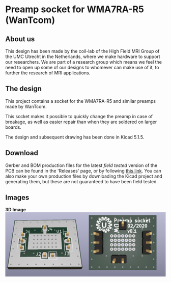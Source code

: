 # Preamp socket for WMA7RA-R5 (WanTcom)

## About us
This design has been made by the coil-lab of the High Field MRI Group of the UMC Utrecht in the Netherlands, where we make hardware to support our researchers. We are part of a research group which means we feel the need to open up some of our designs to whomever can make use of it, to further the research of MRI applications.


## The design
This project contains a socket for the WMA7RA-R5 and similar preamps made by WanTcom.

This socket makes it possible to quickly change the preamp in case of breakage, as well as easier repair than when they are soldered on larger boards.

The design and subsequent drawing has been done in Kicad 5.1.5.


## Download
Gerber and BOM production files for the latest _field tested_ version of the PCB can be found in the 'Releases' page, or by following [this link](https://github.com/umcu7tcoillab/Preamp_socket/releases/latest). 
You can also make your own production files by downloading the Kicad project and generating them, but these are not guaranteed to have been field tested.


## Images
**3D Image**
<img src="Images/3D.png?raw=true"/>
